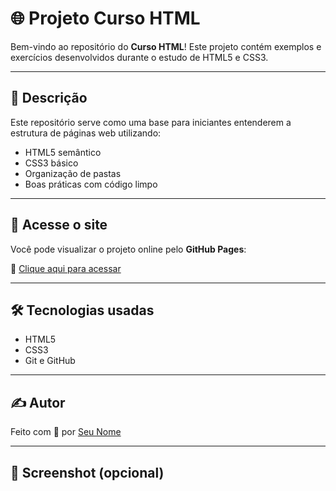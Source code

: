 # 🌐 Projeto Curso HTML

Bem-vindo ao repositório do **Curso HTML**! Este projeto contém exemplos e exercícios desenvolvidos durante o estudo de HTML5 e CSS3.

---

## 📄 Descrição

Este repositório serve como uma base para iniciantes entenderem a estrutura de páginas web utilizando:

- HTML5 semântico
- CSS3 básico
- Organização de pastas
- Boas práticas com código limpo


---

## 🚀 Acesse o site

Você pode visualizar o projeto online pelo **GitHub Pages**:

🔗 [Clique aqui para acessar](https://nickmclare.github.io/curso_html/)

---

## 🛠️ Tecnologias usadas

- HTML5
- CSS3
- Git e GitHub

---

## ✍️ Autor

Feito com 💙 por [Seu Nome](https://github.com/NickMcLare)

---

## 📸 Screenshot (opcional)

